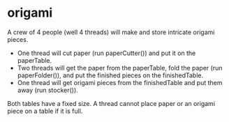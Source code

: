 # origami
A crew of 4 people (well 4 threads) will make and store intricate origami pieces.

- One thread will cut paper (run paperCutter()) and put it on the paperTable.
- Two threads will get the paper from the paperTable, fold the paper (run paperFolder()), and put the finished pieces on the finishedTable.
- One thread will get origami pieces from the finishedTable and put them away (run stocker()).

Both tables have a fixed size. A thread cannot place paper or an origami piece on a table if it is full.
